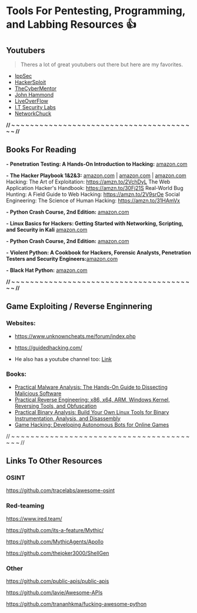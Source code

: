 # Tools For Pentesting, Programming, and Labbing Resources :+1:

## Youtubers
> Theres a lot of great youtubers out there but here are my favorites.
- [IppSec](https://www.youtube.com/channel/UCa6eh7gCkpPo5XXUDfygQQA)
- [HackerSploit](https://www.youtube.com/channel/UC0ZTPkdxlAKf-V33tqXwi3Q)
- [TheCyberMentor](https://www.youtube.com/channel/UC0ArlFuFYMpEewyRBzdLHiw)
- [John Hammond](https://www.youtube.com/user/RootOfTheNull)
- [LiveOverFlow](https://www.youtube.com/channel/UClcE-kVhqyiHCcjYwcpfj9w)
- [I.T Security Labs](https://www.youtube.com/channel/UCXPdZsu8g1nKerd-o5A75vA)
- [NetworkChuck](https://www.youtube.com/user/NetworkChuck)

**// ~  ~  ~  ~  ~  ~  ~  ~  ~  ~  ~  ~  ~  ~  ~  ~  ~  ~  ~  ~  ~  ~  ~  ~  ~  ~  ~  ~  ~  ~  ~  ~  ~  ~  ~  ~  ~  ~  ~  ~ //**
## Books For Reading
  **-** **Penetration Testing: A Hands-On Introduction to Hacking:** [amazon.com](https://www.amazon.com/Penetration-Testing-Hands-Introduction-Hacking/dp/1593275641/ref=pd_ybh_a_49?_encoding=UTF8&psc=1&refRID=C6BQV1Y5GRRQH4KW6Z3B)

  **-** **The Hacker Playbook 1&2&3:** [amazon.com](https://www.amazon.com/Hacker-Playbook-Practical-Penetration-Testing/dp/1494932636/ref=sr_1_3?dchild=1&keywords=hackers+playbook&qid=1605845133&s=books&sr=1-3) | [amazon.com](https://www.amazon.com/Hacker-Playbook-Practical-Penetration-Testing/dp/1512214566/ref=sr_1_4?dchild=1&keywords=hackers+playbook&qid=1605845133&s=books&sr=1-4) | [amazon.com](https://www.amazon.com/Hacker-Playbook-Practical-Penetration-Testing/dp/1980901759/ref=sr_1_2?dchild=1&keywords=hackers+playbook&qid=1605845133&s=books&sr=1-2)
Hacking: The Art of Exploitation: https://amzn.to/2VchDyL
The Web Application Hacker's Handbook: https://amzn.to/30Fj21S
Real-World Bug Hunting: A Field Guide to Web Hacking: https://amzn.to/2V9srOe
Social Engineering: The Science of Human Hacking: https://amzn.to/31HAmVx


  **-** **Python Crash Course, 2nd Edition:** [amazon.com](https://www.amazon.com/Python-Crash-Course-2nd-Edition/dp/1593279280/ref=sr_1_2?dchild=1&keywords=Python+Crash+Course%2C+2nd+Edition%3A&qid=1605850057&s=books&sr=1-2)
 
  **-** **Linux Basics for Hackers: Getting Started with Networking, Scripting, and Security in Kali** [amazon.com](https://www.amazon.com/Linux-Basics-Hackers-Networking-Scripting/dp/1593278551)

  **-** **Python Crash Course, 2nd Edition:** [amazon.com](https://www.amazon.com/Python-Crash-Course-2nd-Edition/dp/1593279280/ref=sr_1_3?dchild=1&keywords=Python+Crash+Course&qid=1605849934&s=books&sr=1-3)

  **-** **Violent Python: A Cookbook for Hackers, Forensic Analysts, Penetration Testers and Security Engineers:**[amazon.com](https://www.amazon.com/Violent-Python-Cookbook-Penetration-Engineers/dp/1597499579/ref=sr_1_3?dchild=1&keywords=Violent+Python&qid=1605849860&s=books&sr=1-3)

  **-** **Black Hat Python:** [amazon.com](https://www.amazon.com/Black-Hat-Python-Programming-Pentesters/dp/1593275900/ref=sr_1_2?dchild=1&keywords=black+hat+programming&qid=1605849836&s=books&sr=1-2)


**// ~  ~  ~  ~  ~  ~  ~  ~  ~  ~  ~  ~  ~  ~  ~  ~  ~  ~  ~  ~  ~  ~  ~  ~  ~  ~  ~  ~  ~  ~  ~  ~  ~  ~  ~  ~  ~  ~  ~  ~ //**
## Game Exploiting / Reverse Enginnering

### Websites: 
- https://www.unknowncheats.me/forum/index.php

- https://guidedhacking.com/ 
* He also has a youtube channel too: [Link](https://www.youtube.com/user/L4DL4D2EUROPE)

### Books:
- [Practical Malware Analysis: The Hands-On Guide to Dissecting Malicious Software](https://www.amazon.com/Practical-Malware-Analysis-Hands-Dissecting/dp/1593272901/ref=pd_bxgy_img_2/137-3189832-5959550?_encoding=UTF8&pd_rd_i=1593272901&pd_rd_r=91b032d7-346e-4730-8385-c66e5f4b525c&pd_rd_w=kFrUd&pd_rd_wg=qR8nn&pf_rd_p=f325d01c-4658-4593-be83-3e12ca663f0e&pf_rd_r=8WJBTQG7KRKEB0ETJR45&psc=1&refRID=8WJBTQG7KRKEB0ETJR45)
- [Practical Reverse Engineering: x86, x64, ARM, Windows Kernel, Reversing Tools, and Obfuscation](https://www.amazon.com/Practical-Reverse-Engineering-Reversing-Obfuscation/dp/1118787315/ref=pd_bxgy_img_2/137-3189832-5959550?_encoding=UTF8&pd_rd_i=1118787315&pd_rd_r=4bbf7fc5-5530-40df-aafb-0e30bae0013a&pd_rd_w=eMCSm&pd_rd_wg=0DKoy&pf_rd_p=f325d01c-4658-4593-be83-3e12ca663f0e&pf_rd_r=HS6377BSJ9M9DBZ06EPW&psc=1&refRID=HS6377BSJ9M9DBZ06EPW)
- [Practical Binary Analysis: Build Your Own Linux Tools for Binary Instrumentation, Analysis, and Disassembly](https://www.amazon.com/Practical-Binary-Analysis-Instrumentation-Disassembly/dp/1593279124/ref=pd_bxgy_img_3/137-3189832-5959550?_encoding=UTF8&pd_rd_i=1593279124&pd_rd_r=4bbf7fc5-5530-40df-aafb-0e30bae0013a&pd_rd_w=eMCSm&pd_rd_wg=0DKoy&pf_rd_p=f325d01c-4658-4593-be83-3e12ca663f0e&pf_rd_r=HS6377BSJ9M9DBZ06EPW&psc=1&refRID=HS6377BSJ9M9DBZ06EPW)
- [Game Hacking: Developing Autonomous Bots for Online Games](https://www.amazon.com/Game-Hacking-Developing-Autonomous-Online/dp/1593276699)


// ~  ~  ~  ~  ~  ~  ~  ~  ~  ~  ~  ~  ~  ~  ~  ~  ~  ~  ~  ~  ~  ~  ~  ~  ~  ~  ~  ~  ~  ~  ~  ~  ~  ~  ~  ~  ~  ~  ~  ~ //
## Links To Other Resources 

### OSINT


https://github.com/tracelabs/awesome-osint

### Red-teaming
https://www.ired.team/

https://github.com/its-a-feature/Mythic/

https://github.com/MythicAgents/Apollo

https://github.com/thejoker3000/ShellGen

### Other
https://github.com/public-apis/public-apis

https://github.com/lavie/Awesome-APIs

https://github.com/trananhkma/fucking-awesome-python








